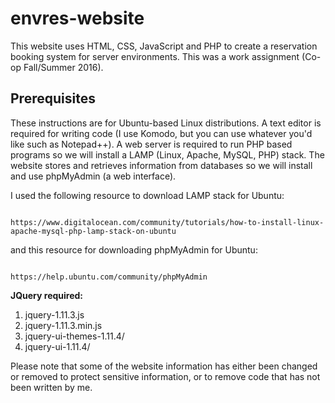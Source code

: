 # envres-website
This website uses HTML, CSS, JavaScript and PHP to create a reservation booking system for server environments. This was a work assignment (Co-op Fall/Summer 2016).

## Prerequisites
These instructions are for Ubuntu-based Linux distributions. A text editor is required for writing code (I use Komodo, but you can use whatever you'd like such as Notepad++). A web server is required to run PHP based programs so we will install a LAMP (Linux, Apache, MySQL, PHP) stack. The website stores and retrieves information from databases so we will install and use phpMyAdmin (a web interface).


I used the following resource to download LAMP stack for Ubuntu:
```

https://www.digitalocean.com/community/tutorials/how-to-install-linux-apache-mysql-php-lamp-stack-on-ubuntu

```

and this resource for downloading phpMyAdmin for Ubuntu:
```

https://help.ubuntu.com/community/phpMyAdmin

```

**JQuery required:**

1. jquery-1.11.3.js
2. jquery-1.11.3.min.js
3. jquery-ui-themes-1.11.4/
4. jquery-ui-1.11.4/


Please note that some of the website information has either been changed or removed to protect sensitive information, or to remove code that has not been written by me.
